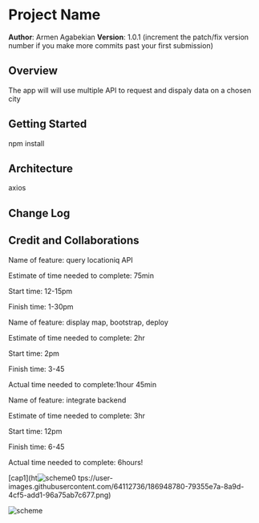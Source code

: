 # Project Name

**Author**: Armen Agabekian
**Version**: 1.0.1 (increment the patch/fix version number if you make more commits past your first submission)

## Overview
The app will will use multiple API to request and dispaly data on a chosen city

## Getting Started
npm install

## Architecture
axios

## Change Log
<!-- Use this area to document the iterative changes made to your application as each feature is successfully implemented. Use time stamps. Here's an example:

01-01-2001 4:59pm - Application now has a fully-functional express server, with a GET route for the location resource. -->

## Credit and Collaborations
<!-- Give credit (and a link) to other people or resources that helped you build this application. -->

Name of feature: query locationiq API

Estimate of time needed to complete: 75min

Start time: 12-15pm

Finish time: 1-30pm


Name of feature: display map, bootstrap, deploy

Estimate of time needed to complete: 2hr 

Start time: 2pm

Finish time: 3-45

Actual time needed to complete:1hour 45min


Name of feature: integrate backend

Estimate of time needed to complete: 3hr 

Start time: 12pm

Finish time: 6-45

Actual time needed to complete: 6hours!

[cap1](ht![scheme0](https://user-images.githubusercontent.com/64112736/186949029-e981b712-0feb-41fa-a705-b8f24bfefa89.jpg)
tps://user-images.githubusercontent.com/64112736/186948780-79355e7a-8a9d-4cf5-add1-96a75ab7c677.png)


![scheme](https://user-images.githubusercontent.com/64112736/186766256-8ef47087-9edf-4f96-aa14-53925434ba5c.jpg)


